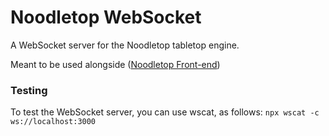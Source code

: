 # Noodletop WebSocket

A WebSocket server for the Noodletop tabletop engine.

 Meant to be used alongside ([Noodletop Front-end](https://github.com/joaowinkelmann/noodletop-front))

### Testing

To test the WebSocket server, you can use wscat, as follows:
```npx wscat -c ws://localhost:3000```